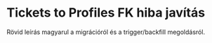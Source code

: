 # Tickets to Profiles FK hiba javítás

Rövid leírás magyarul a migrációról és a trigger/backfill megoldásról.

